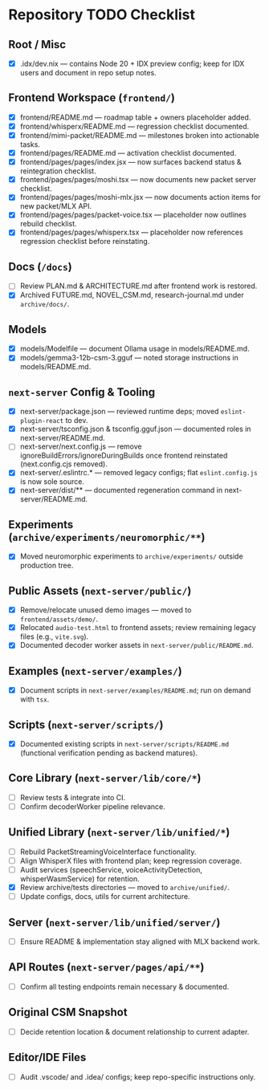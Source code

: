 # Repository TODO Checklist

## Root / Misc
- [x] .idx/dev.nix — contains Node 20 + IDX preview config; keep for IDX users and document in repo setup notes.

## Frontend Workspace (`frontend/`)
- [x] frontend/README.md — roadmap table + owners placeholder added.
- [x] frontend/whisperx/README.md — regression checklist documented.
- [x] frontend/mimi-packet/README.md — milestones broken into actionable tasks.
- [x] frontend/pages/README.md — activation checklist documented.
- [x] frontend/pages/pages/index.jsx — now surfaces backend status & reintegration checklist.
- [x] frontend/pages/pages/moshi.tsx — now documents new packet server checklist.
- [x] frontend/pages/pages/moshi-mlx.jsx — now documents action items for new packet/MLX API.
- [x] frontend/pages/pages/packet-voice.tsx — placeholder now outlines rebuild checklist.
- [x] frontend/pages/pages/whisperx.tsx — placeholder now references regression checklist before reinstating.

## Docs (`/docs`)
- [ ] Review PLAN.md & ARCHITECTURE.md after frontend work is restored.
- [x] Archived FUTURE.md, NOVEL_CSM.md, research-journal.md under `archive/docs/`.

## Models
- [x] models/Modelfile — document Ollama usage in models/README.md.
- [x] models/gemma3-12b-csm-3.gguf — noted storage instructions in models/README.md.

## `next-server` Config & Tooling
- [x] next-server/package.json — reviewed runtime deps; moved `eslint-plugin-react` to dev.
- [x] next-server/tsconfig.json & tsconfig.gguf.json — documented roles in next-server/README.md.
- [ ] next-server/next.config.js — remove ignoreBuildErrors/ignoreDuringBuilds once frontend reinstated (next.config.cjs removed).
- [x] next-server/.eslintrc.* — removed legacy configs; flat `eslint.config.js` is now sole source.
- [x] next-server/dist/** — documented regeneration command in next-server/README.md.

## Experiments (`archive/experiments/neuromorphic/**`)
- [x] Moved neuromorphic experiments to `archive/experiments/` outside production tree.

## Public Assets (`next-server/public/`)
- [x] Remove/relocate unused demo images — moved to `frontend/assets/demo/`.
- [x] Relocated `audio-test.html` to frontend assets; review remaining legacy files (e.g., `vite.svg`).
- [x] Documented decoder worker assets in `next-server/public/README.md`.

## Examples (`next-server/examples/`)
- [x] Document scripts in `next-server/examples/README.md`; run on demand with `tsx`.

## Scripts (`next-server/scripts/`)
- [x] Documented existing scripts in `next-server/scripts/README.md` (functional verification pending as backend matures).

## Core Library (`next-server/lib/core/*`)
- [ ] Review tests & integrate into CI.
- [ ] Confirm decoderWorker pipeline relevance.

## Unified Library (`next-server/lib/unified/*`)
- [ ] Rebuild PacketStreamingVoiceInterface functionality.
- [ ] Align WhisperX files with frontend plan; keep regression coverage.
- [ ] Audit services (speechService, voiceActivityDetection, whisperWasmService) for retention.
- [x] Review archive/tests directories — moved to `archive/unified/`.
- [ ] Update configs, docs, utils for current architecture.

## Server (`next-server/lib/unified/server/`)
- [ ] Ensure README & implementation stay aligned with MLX backend work.

## API Routes (`next-server/pages/api/**`)
- [ ] Confirm all testing endpoints remain necessary & documented.

## Original CSM Snapshot
- [ ] Decide retention location & document relationship to current adapter.

## Editor/IDE Files
- [ ] Audit .vscode/ and .idea/ configs; keep repo-specific instructions only.
